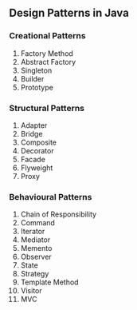 ## Design Patterns in Java

### Creational Patterns

1. Factory Method
1. Abstract Factory
1. Singleton
1. Builder
1. Prototype

### Structural Patterns

1. Adapter
1. Bridge
1. Composite
1. Decorator
1. Facade
1. Flyweight
1. Proxy

### Behavioural Patterns

1. Chain of Responsibility
1. Command
1. Iterator
1. Mediator
1. Memento
1. Observer
1. State
1. Strategy
1. Template Method
1. Visitor
1. MVC
